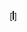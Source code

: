 

[![N|Solid](https://github.com/Naveen-nimmala/mendx-test-app/blob/main/images/directory-structure.png)]

